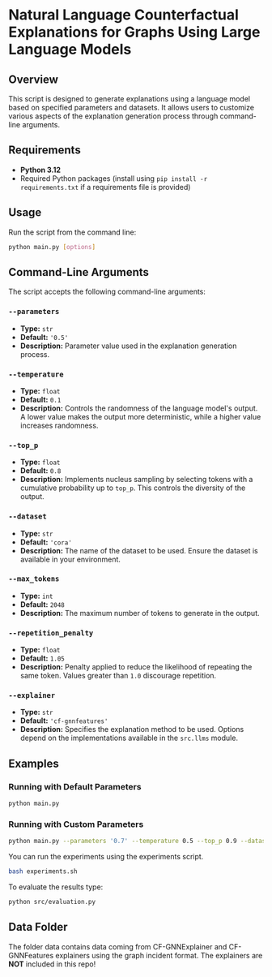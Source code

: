 # Natural Language Counterfactual Explanations for Graphs Using Large Language Models

## Overview

This script is designed to generate explanations using a language model based on specified parameters and datasets. It allows users to customize various aspects of the explanation generation process through command-line arguments.


## Requirements

- **Python 3.12**
- Required Python packages (install using `pip install -r requirements.txt` if a requirements file is provided)

## Usage

Run the script from the command line:

```bash
python main.py [options]
```


## Command-Line Arguments

The script accepts the following command-line arguments:

### `--parameters`

- **Type:** `str`
- **Default:** `'0.5'`
- **Description:** Parameter value used in the explanation generation process.

### `--temperature`

- **Type:** `float`
- **Default:** `0.1`
- **Description:** Controls the randomness of the language model's output. A lower value makes the output more deterministic, while a higher value increases randomness.

### `--top_p`

- **Type:** `float`
- **Default:** `0.8`
- **Description:** Implements nucleus sampling by selecting tokens with a cumulative probability up to `top_p`. This controls the diversity of the output.

### `--dataset`

- **Type:** `str`
- **Default:** `'cora'`
- **Description:** The name of the dataset to be used. Ensure the dataset is available in your environment.

### `--max_tokens`

- **Type:** `int`
- **Default:** `2048`
- **Description:** The maximum number of tokens to generate in the output.

### `--repetition_penalty`

- **Type:** `float`
- **Default:** `1.05`
- **Description:** Penalty applied to reduce the likelihood of repeating the same token. Values greater than `1.0` discourage repetition.

### `--explainer`

- **Type:** `str`
- **Default:** `'cf-gnnfeatures'`
- **Description:** Specifies the explanation method to be used. Options depend on the implementations available in the `src.llms` module.

## Examples

### Running with Default Parameters

```bash
python main.py
```

### Running with Custom Parameters

```bash
python main.py --parameters '0.7' --temperature 0.5 --top_p 0.9 --dataset 'pubmed' --max_tokens 1024 --repetition_penalty 1.1 --explainer 'your_explainer'
```
You can run the experiments using the experiments script. 
```bash
bash experiments.sh
```

To evaluate the results type:
```bash
python src/evaluation.py
```

## Data Folder
The folder data contains data coming from CF-GNNExplainer and CF-GNNFeatures explainers using the graph incident format. The explainers are **NOT** included in this repo!

